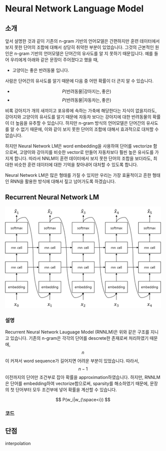 # Neural Network Language Model

## 소개

앞서 설명한 것과 같이 기존의 n-gram 기반의 언어모델은 간편하지만 훈련 데이터에서 보지 못한 단어의 조합에 대해서 상당히 취약한 부분이 있었습니다. 그것의 근본적인 원인은 n-gram 기반의 언어모델은 단어간의 유사도를 알 지 못하기 때문입니다. 예를 들어 우리에게 아래와 같은 문장이 주어졌다고 했을 때,

* 고양이는 좋은 반려동물 입니다.

사람은 단어간의 유사도를 알기 때문에 다음 중 어떤 확률이 더 큰지 알 수 있습니다.

* $$P(\text{반려동물}|\text{강아지는}, \text{좋은})$$
* $$P(\text{반려동물}|\text{자동차는}, \text{좋은})$$

비록 강아지가 개의 새끼이고 포유류에 속하는 가축에 해당한다는 지식이 없을지라도, 강아지와 고양이의 유사도를 알기 때문에 자동차 보다는 강아지에 대한 반려동물의 확률이 더 높음을 유추할 수 있습니다. 하지만 n-gram 방식의 언어모델은 단어간의 유사도를 알 수 없기 때문에, 이와 같이 보지 못한 단어의 조합에 대해서 효과적으로 대처할 수 없습니다.

하지만 Neural Network LM은 word embedding을 사용하여 단어를 vectorize 함으로써, 고양이와 강아지를 비슷한 vector로 만들어 자동차보다 훨씬 높은 유사도를 가지게 합니다. 따라서 NNLM이 훈련 데이터에서 보지 못한 단어의 조합을 보더라도, 최대한 비슷한 훈련 데이터에 대한 기억을 찾아내어 대처할 수 있도록 합니다.

Neural Network LM은 많은 형태를 가질 수 있지만 우리는 가장 효율적이고 흔한 형태인 RNN을 활용한 방식에 대해서 짚고 넘어가도록 하겠습니다.

## Recurrent Neural Network LM

![](/assets/rnn_lm_architecture.png)

### 설명

Recurrent Neural Network Lauguage Model \(RNNLM\)은 위와 같은 구조를 지니고 있습니다. 기존의 n-gram은 각각의 단어를 descrete한 존재로써 처리하였기 때문에, $$ n $$이 커져서 word sequence가 길어지면 어려운 부분이 있었습니다. 따라서, $$ n-1 $$ 이전까지의 단어만 조건부로 잡아 확률을 approximation하였습니다. 하지만, RNNLM은 단어를 embedding하여 vectorize함으로써, sparsity를 해소하였기 때문에, 문장의 첫 단어부터 모두 조건부에 넣어 확률을 계산할 수 있습니다.

$$
P(w_i|w_{\space<i})
$$

### 코드

## 단점

interpolation